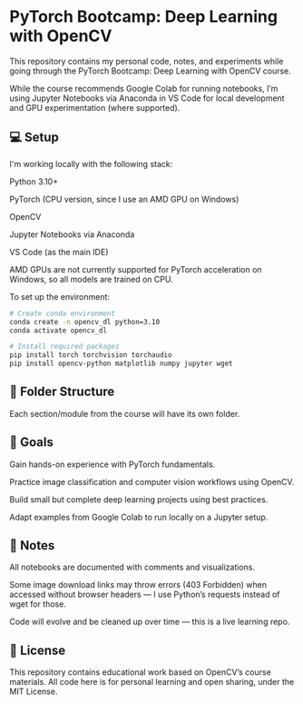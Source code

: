 # PyTorch Bootcamp: Deep Learning with OpenCV

This repository contains my personal code, notes, and experiments while going through the PyTorch Bootcamp: Deep Learning with OpenCV course.

While the course recommends Google Colab for running notebooks, I’m using Jupyter Notebooks via Anaconda in VS Code for local development and GPU experimentation (where supported).

## 💻 Setup

I'm working locally with the following stack:

Python 3.10+

PyTorch (CPU version, since I use an AMD GPU on Windows)

OpenCV

Jupyter Notebooks via Anaconda

VS Code (as the main IDE)

AMD GPUs are not currently supported for PyTorch acceleration on Windows, so all models are trained on CPU.

To set up the environment:

```bash
# Create conda environment
conda create -n opencv_dl python=3.10
conda activate opencv_dl

# Install required packages
pip install torch torchvision torchaudio
pip install opencv-python matplotlib numpy jupyter wget
```

## 📁 Folder Structure

Each section/module from the course will have its own folder.

## 🚀 Goals

Gain hands-on experience with PyTorch fundamentals.

Practice image classification and computer vision workflows using OpenCV.

Build small but complete deep learning projects using best practices.

Adapt examples from Google Colab to run locally on a Jupyter setup.

## 🧠 Notes

All notebooks are documented with comments and visualizations.

Some image download links may throw errors (403 Forbidden) when accessed without browser headers — I use Python’s requests instead of wget for those.

Code will evolve and be cleaned up over time — this is a live learning repo.

## 📜 License

This repository contains educational work based on OpenCV’s course materials. All code here is for personal learning and open sharing, under the MIT License.
